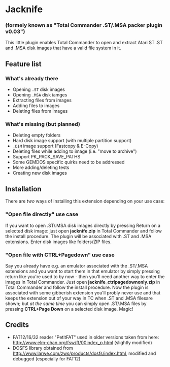 # Jacknife
### (formely known as "Total Commander .ST/.MSA packer plugin v0.03")

This little plugin enables Total Commander to open and extract Atari ST .ST and .MSA disk images that have a valid file system in it.

## Feature list

### What's already there

- Opening `.ST` disk images
- Opening `.MSA` disk iamges
- Extracting files from images
- Adding files to images
- Deleting files from images

### What's missing (but planned)

- Deleting empty folders
- Hard disk image support (with multiple partition support)
- `.DIM` image support (Fastcopy & E-Copy)
- Deleting files while adding to image (i.e. "move to archive")
- Support PK_PACK_SAVE_PATHS
- Some GEMDOS specific quirks need to be addressed
- More adding/deleting tests
- Creating new disk images

## Installation

There are _two_ ways of installing this extension depending on your use case:

### "Open file directly" use case
If you want to open .ST/.MSA disk images directly by pressing Return on a selected disk image: just open **jacknife.zip** in Total Commander and follow the install procedure. The plugin will be associated with .ST and .MSA extensions. Enter disk images like folders/ZIP files.

### "Open file with CTRL+Pagedown" use case
Say you already have e.g. an emulator associated with the .ST/.MSA extensions and you want to start them in that emulator by simply pressing return like you're used to by now - then you'll need another way to enter the images in Total Commander.
Just open **jacknife_ctrlpagedownonly.zip** in Total Commander and follow the install procedure. Now the plugin is associated with some gibberish extension you'll probly never use and that keeps the extension out of your way in TC when .ST and .MSA filesare shown; but *at the same time* you can simply open .ST/.MSA files by pressing **CTRL+Page Down** on a selected disk image. Magic!

## Credits
- FAT12/16/32 reader "PetitFAT" used in older versions taken from here: http://www.elm-chan.org/fsw/ff/00index_p.html (slightly modified) 
- DOSFS library obtained from http://www.larwe.com/zws/products/dosfs/index.html, modified and debugged (especially for FAT12)
